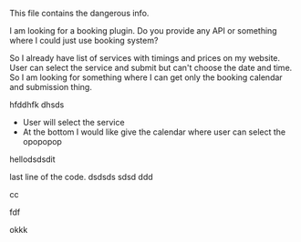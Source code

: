 This file contains the dangerous info.

I am looking for a booking plugin. Do you provide any API or something where I could just use booking system?

So I already have list of services with timings and prices on my website. User can select the service and submit but can't choose the date and time. So I am looking for something where I can get only the booking calendar and submission thing.

hfddhfk dhsds
- User will select the service
- At the bottom I would like give the calendar where user can select the
opopopop

hellodsdsdit

last line of the code.
dsdsds
sdsd
ddd

cc

fdf

okkk

